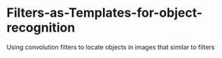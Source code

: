 # Filters-as-Templates-for-object-recognition
Using convolution filters to locate objects in images that similar to filters
